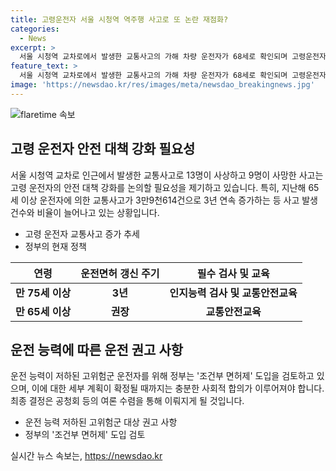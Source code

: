 ```yaml
---
title: 고령운전자 서울 시청역 역주행 사고로 또 논란 재점화?
categories:
  - News
excerpt: >
  서울 시청역 교차로에서 발생한 교통사고의 가해 차량 운전자가 68세로 확인되며 고령운전자의 안전대책 논란이 예상된다. A씨는 급발진을 주장하고 있지만 음주 상태는 아니었으며, 운전 미숙이나 부주의로 추정됨. 고령운전자 교통사고는 증가하고 있으며 정부는 운전면허 갱신 주기 축소, 인지능력 검사 의무화 등 안전대책을 강화 중. 현금성 인센티브와 조건부 면허제 도입도 검토 중이나 사회적 합의가 필요하여 신중한 결정이 필요함.  고령운전자 사고로 논란…안전대책 강화 필요성 제기 - SBS Biz
feature_text: >
  서울 시청역 교차로에서 발생한 교통사고의 가해 차량 운전자가 68세로 확인되며 고령운전자의 안전대책 논란이 예상된다. A씨는 급발진을 주장하고 있지만 음주 상태는 아니었으며, 운전 미숙이나 부주의로 추정됨. 고령운전자 교통사고는 증가하고 있으며 정부는 운전면허 갱신 주기 축소, 인지능력 검사 의무화 등 안전대책을 강화 중. 현금성 인센티브와 조건부 면허제 도입도 검토 중이나 사회적 합의가 필요하여 신중한 결정이 필요함.  고령운전자 사고로 논란…안전대책 강화 필요성 제기 - SBS Biz
image: 'https://newsdao.kr/res/images/meta/newsdao_breakingnews.jpg'
---
```


<p><img src="https://newsdao.kr/res/images/meta/newsdao_breakingnews.jpg" alt="flaretime 속보" /></p>

<h2 data-ke-size="size26">고령 운전자 안전 대책 강화 필요성</h2>

<p data-ke-size="size16">서울 시청역 교차로 인근에서 발생한 교통사고로 13명이 사상하고 9명이 사망한 사고는 고령 운전자의 안전 대책 강화를 논의할 필요성을 제기하고 있습니다. 특히, 지난해 65세 이상 운전자에 의한 교통사고가 3만9천614건으로 3년 연속 증가하는 등 사고 발생 건수와 비율이 늘어나고 있는 상황입니다.</p>

<ul>
<li>고령 운전자 교통사고 증가 추세</li>
<li>정부의 현재 정책</li>
</ul>

<table>
<thead>
<tr>
<th>연령</th>
<th>운전면허 갱신 주기</th>
<th>필수 검사 및 교육</th>
</tr>
</thead>
<tbody>
<tr>
<td style="text-align: center; height: 17px;"><b>만 75세 이상</b></td>
<td style="text-align: center; height: 17px;"><b>3년</b></td>
<td style="text-align: center; height: 17px;"><b>인지능력 검사 및 교통안전교육</b></td>
</tr>
<tr>
<td style="text-align: center; height: 17px;"><b>만 65세 이상</b></td>
<td style="text-align: center; height: 17px;"><b>권장</b></td>
<td style="text-align: center; height: 17px;"><b>교통안전교육</b></td>
</tr>
</tbody>
</table>

<h2 data-ke-size="size26">운전 능력에 따른 운전 권고 사항</h2>

<p data-ke-size="size16">운전 능력이 저하된 고위험군 운전자를 위해 정부는 '조건부 면허제' 도입을 검토하고 있으며, 이에 대한 세부 계획이 확정될 때까지는 충분한 사회적 합의가 이루어져야 합니다. 최종 결정은 공청회 등의 여론 수렴을 통해 이뤄지게 될 것입니다.</p>

<ul>
<li>운전 능력 저하된 고위험군 대상 권고 사항</li>
<li>정부의 '조건부 면허제' 도입 검토</li>
</ul>

<p data-ke-size="size16"></p>
실시간 뉴스 속보는, <a href="https://newsdao.kr" rel="dofollow">https://newsdao.kr</a>


